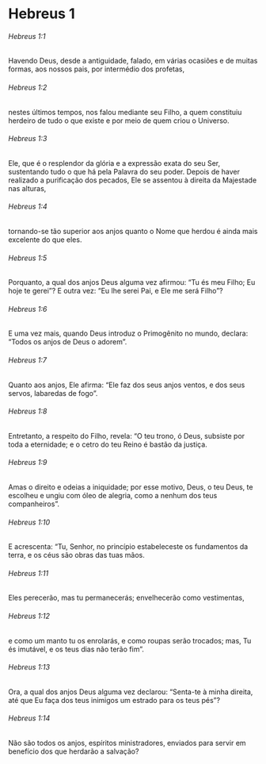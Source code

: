 # Hebreus 1

###### Hebreus 1:1

Havendo Deus, desde a antiguidade, falado, em várias ocasiões e de muitas formas, aos nossos pais, por intermédio dos profetas,

###### Hebreus 1:2

nestes últimos tempos, nos falou mediante seu Filho, a quem constituiu herdeiro de tudo o que existe e por meio de quem criou o Universo.

###### Hebreus 1:3

Ele, que é o resplendor da glória e a expressão exata do seu Ser, sustentando tudo o que há pela Palavra do seu poder. Depois de haver realizado a purificação dos pecados, Ele se assentou à direita da Majestade nas alturas,

###### Hebreus 1:4

tornando-se tão superior aos anjos quanto o Nome que herdou é ainda mais excelente do que eles.

###### Hebreus 1:5

Porquanto, a qual dos anjos Deus alguma vez afirmou: “Tu és meu Filho; Eu hoje te gerei”? E outra vez: “Eu lhe serei Pai, e Ele me será Filho”?

###### Hebreus 1:6

E uma vez mais, quando Deus introduz o Primogênito no mundo, declara: “Todos os anjos de Deus o adorem”.

###### Hebreus 1:7

Quanto aos anjos, Ele afirma: “Ele faz dos seus anjos ventos, e dos seus servos, labaredas de fogo”.

###### Hebreus 1:8

Entretanto, a respeito do Filho, revela: “O teu trono, ó Deus, subsiste por toda a eternidade; e o cetro do teu Reino é bastão da justiça.

###### Hebreus 1:9

Amas o direito e odeias a iniquidade; por esse motivo, Deus, o teu Deus, te escolheu e ungiu com óleo de alegria, como a nenhum dos teus companheiros”.

###### Hebreus 1:10

E acrescenta: “Tu, Senhor, no princípio estabeleceste os fundamentos da terra, e os céus são obras das tuas mãos.

###### Hebreus 1:11

Eles perecerão, mas tu permanecerás; envelhecerão como vestimentas,

###### Hebreus 1:12

e como um manto tu os enrolarás, e como roupas serão trocados; mas, Tu és imutável, e os teus dias não terão fim”.

###### Hebreus 1:13

Ora, a qual dos anjos Deus alguma vez declarou: “Senta-te à minha direita, até que Eu faça dos teus inimigos um estrado para os teus pés”?

###### Hebreus 1:14

Não são todos os anjos, espíritos ministradores, enviados para servir em benefício dos que herdarão a salvação?

